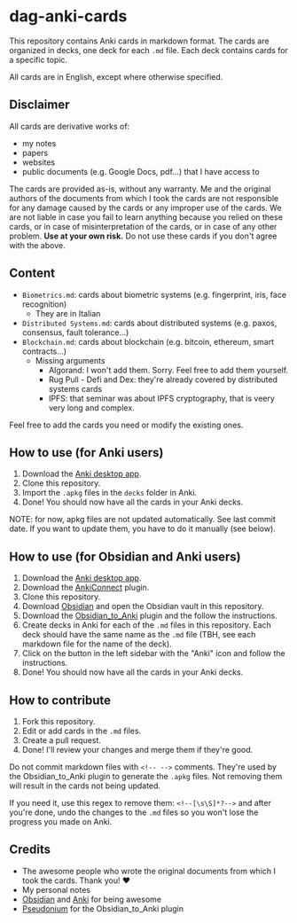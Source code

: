# dag-anki-cards
This repository contains Anki cards in markdown format. The cards are organized in decks, one deck for each `.md` file. Each deck contains cards for a specific topic.

All cards are in English, except where otherwise specified.

## Disclaimer
All cards are derivative works of:
- my notes
- papers
- websites
- public documents (e.g. Google Docs, pdf...) that I have access to

The cards are provided as-is, without any warranty. Me and the original authors of the documents from which I took the cards are not responsible for any damage caused by the cards or any improper use of the cards. We are not liable in case you fail to learn anything because you relied on these cards, or in case of misinterpretation of the cards, or in case of any other problem. **Use at your own risk.**
Do not use these cards if you don't agree with the above.

## Content
- `Biometrics.md`: cards about biometric systems (e.g. fingerprint, iris, face recognition)
  - They are in Italian
- `Distributed Systems.md`: cards about distributed systems (e.g. paxos, consensus, fault tolerance...)
- `Blockchain.md`: cards about blockchain (e.g. bitcoin, ethereum, smart contracts...)
  - Missing arguments
    - Algorand: I won't add them. Sorry. Feel free to add them yourself.
    - Rug Pull - Defi and Dex: they're already covered by distributed systems cards
    - IPFS: that seminar was about IPFS cryptography, that is veery very long and complex.

Feel free to add the cards you need or modify the existing ones.

## How to use (for Anki users)
1. Download the [Anki desktop app](https://apps.ankiweb.net/).
2. Clone this repository.
3. Import the `.apkg` files in the `decks` folder in Anki.
4. Done! You should now have all the cards in your Anki decks.

NOTE: for now, apkg files are not updated automatically. See last commit date. If you want to update them, you have to do it manually (see below).

## How to use (for Obsidian and Anki users)
1. Download the [Anki desktop app](https://apps.ankiweb.net/).
2. Download the [AnkiConnect](https://ankiweb.net/shared/info/2055492159) plugin.
3. Clone this repository.
4. Download [Obsidian](https://obsidian.md/) and open the Obsidian vault in this repository.
5. Download the [Obsidian_to_Anki](https://github.com/Pseudonium/Obsidian_to_Anki/) plugin and the follow the instructions.
6. Create decks in Anki for each of the `.md` files in this repository. Each deck should have the same name as the `.md` file (TBH, see each markdown file for the name of the deck).
7. Click on the button in the left sidebar with the "Anki" icon and follow the instructions.
8. Done! You should now have all the cards in your Anki decks.

## How to contribute
1. Fork this repository.
2. Edit or add cards in the `.md` files.
3. Create a pull request.
4. Done! I'll review your changes and merge them if they're good.

Do not commit markdown files with `<!-- -->` comments. They're used by the Obsidian_to_Anki plugin to generate the `.apkg` files. Not removing them will result in the cards not being updated.

If you need it, use this regex to remove them: `<!--[\s\S]*?-->` and after you're done, undo the changes to the `.md` files so you won't lose the progress you made on Anki.

## Credits
- The awesome people who wrote the original documents from which I took the cards. Thank you! :heart:
- My personal notes
- [Obsidian](https://obsidian.md/) and [Anki](https://apps.ankiweb.net/) for being awesome
- [Pseudonium](https://github.com/Pseudonium) for the Obsidian_to_Anki plugin 

